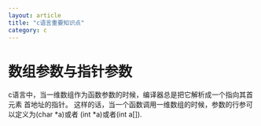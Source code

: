 ```yaml
---
layout: article
title: "c语言重要知识点"
category: c
---
```


# 数组参数与指针参数
c语言中，当一维数组作为函数参数的时候，编译器总是把它解析成一个指向其首元素
首地址的指针。
这样的话，当一个函数调用一维数组的时候，参数的行参可以定义为(char *a)或者
(int *a)或者(int a[]).

